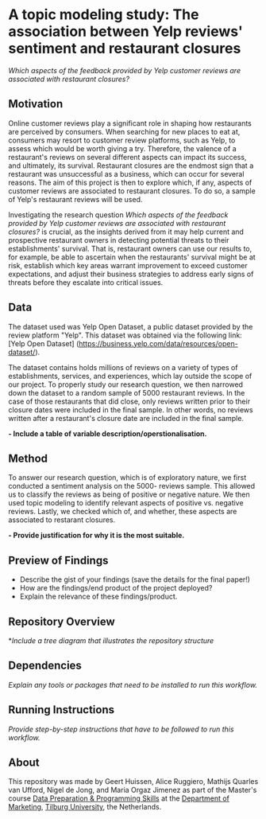 # A topic modeling study: The association between Yelp reviews' sentiment and restaurant closures
*Which aspects of the feedback provided by Yelp customer reviews are associated with restaurant closures?* 

## Motivation

Online customer reviews play a significant role in shaping how restaurants are perceived by consumers. When searching for new places to eat at, consumers may resort to customer review platforms, such as Yelp, to assess which would be worth giving a try. Therefore, the valence of a restaurant's reviews on several different aspects can impact its success, and ultimately, its survival. Restaurant closures are the endmost sign that a restaurant was unsuccessful as a business, which can occur for several reasons. The aim of this project is then to explore which, if any, aspects of customer reviews are associated to restaurant closures. To do so, a sample of Yelp's restaurant reviews will be used.

Investigating the research question *Which aspects of the feedback provided by Yelp customer reviews are associated with restaurant closures?* is crucial, as the insights derived from it may help current and prospective restaurant owners in detecting potential threats to their establishments' survival. That is, restaurant owners can use our results to, for example, be able to ascertain when the restaurants' survival might be at risk, establish which key areas warrant improvement to exceed customer expectations, and adjust their business strategies to address early signs of threats before they escalate into critical issues.

## Data

The dataset used was Yelp Open Dataset, a public dataset provided by the review platform "Yelp". This dataset was obtained via the following link: [Yelp Open Dataset] (https://business.yelp.com/data/resources/open-dataset/). 

The dataset contains holds millions of reviews on a variety of types of establishments, services, and experiences, which lay outside the scope of our project. To properly study our research question, we then narrowed down the dataset to a random sample of 5000 restaurant reviews. In the case of those restaurants that did close, only reviews written prior to their closure dates were included in the final sample. In other words, no reviews written after a restaurant's closure date are included in the final sample.

**- Include a table of variable description/operstionalisation.**

## Method

To answer our research question, which is of exploratory nature, we first conducted a sentiment analysis on the 5000- reviews sample. This allowed us to classify the reviews as being of positive or negative nature. We then used topic modeling to identify relevant aspects of positive vs. negative reviews. Lastly, we checked which of, and whether, these aspects are associated to restarant closures.

**- Provide justification for why it is the most suitable.** 

## Preview of Findings 
- Describe the gist of your findings (save the details for the final paper!)
- How are the findings/end product of the project deployed?
- Explain the relevance of these findings/product. 

## Repository Overview 

**Include a tree diagram that illustrates the repository structure*

## Dependencies 

*Explain any tools or packages that need to be installed to run this workflow.*

## Running Instructions 

*Provide step-by-step instructions that have to be followed to run this workflow.*

## About 

This repository was made by Geert Huissen, Alice Ruggiero, Mathijs Quarles van Ufford, Nigel de Jong, and Maria Orgaz Jimenez as part of the Master's course [Data Preparation & Programming Skills](https://dprep.hannesdatta.com/) at the [Department of Marketing](https://www.tilburguniversity.edu/about/schools/economics-and-management/organization/departments/marketing), [Tilburg University](https://www.tilburguniversity.edu/), the Netherlands.

